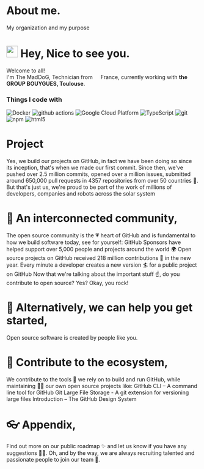 # About me.
My organization and my purpose
<h1><img src="https://emojis.slackmojis.com/emojis/images/1531849430/4246/blob-sunglasses.gif?1531849430" width="30"/> Hey, Nice to see you.</h1>
<p>Welcome to all! </br> I'm The MadDoG, Technician from <img src="https://cdn-icons-png.flaticon.com/512/197/197560.png" width="13"/> France</b>, currently working with <b>the GROUP BOUYGUES, Toulouse</b>. </p>
<h3>Things I code with</h3>
<p> 
  <img alt="Docker" src="https://img.shields.io/badge/-Docker-46a2f1?style=flat-square&logo=docker&logoColor=white" />
  <img alt="github actions" src="https://img.shields.io/badge/-Github_Actions-2088FF?style=flat-square&logo=github-actions&logoColor=white" />
  <img alt="Google Cloud Platform" src="https://img.shields.io/badge/-Google_Cloud_Platform-1a73e8?style=flat-square&logo=google-cloud&logoColor=white" />
  <img alt="TypeScript" src="https://img.shields.io/badge/-TypeScript-007ACC?style=flat-square&logo=typescript&logoColor=white" />
  <img alt="git" src="https://img.shields.io/badge/-Git-F05032?style=flat-square&logo=git&logoColor=white" />
  <img alt="npm" src="https://img.shields.io/badge/-NPM-CB3837?style=flat-square&logo=npm&logoColor=white" />
  <img alt="html5" src="https://img.shields.io/badge/-HTML5-E34F26?style=flat-square&logo=html5&logoColor=white" />
  
# Project
Yes, we build our projects on GitHub, in fact we have been doing so since its inception, that's when we made our first commit.
Since then, we've pushed over 2.5 million commits, opened over a million issues, submitted around 650,000 pull requests in 4357 repositories from over 50 countries 🤯.
But that's just us, we're proud to be part of the work of millions of developers, companies and robots across the solar system

# 🍿 An interconnected community,
The open source community is the 💗 heart of GitHub and is fundamental to how we build software today, see for yourself:
GitHub Sponsors have helped support over 5,000 people and projects around the world 🌍
Open source projects on GitHub received 218 million contributions 🚀 in the new year.
Every minute a developer creates a new version 🏄 for a public project on GitHub
Now that we're talking about the important stuff ☝️, do you contribute to open source? Yes? Okay, you rock!

# 🎸 Alternatively, we can help you get started,
Open source software is created by people like you.

# 🦦 Contribute to the ecosystem,
We contribute to the tools 🔧 we rely on to build and run GitHub, while maintaining 🧙‍♂️ our own open source projects like:
GitHub CLI – A command line tool for GitHub
Git Large File Storage - A git extension for versioning large files
Introduction – The GitHub Design System

# 👓 Appendix,
Find out more on our public roadmap ✨ and let us know if you have any suggestions 🙇‍♂️.
Oh, and by the way, we are always recruiting talented and passionate people to join our team 🙌.


